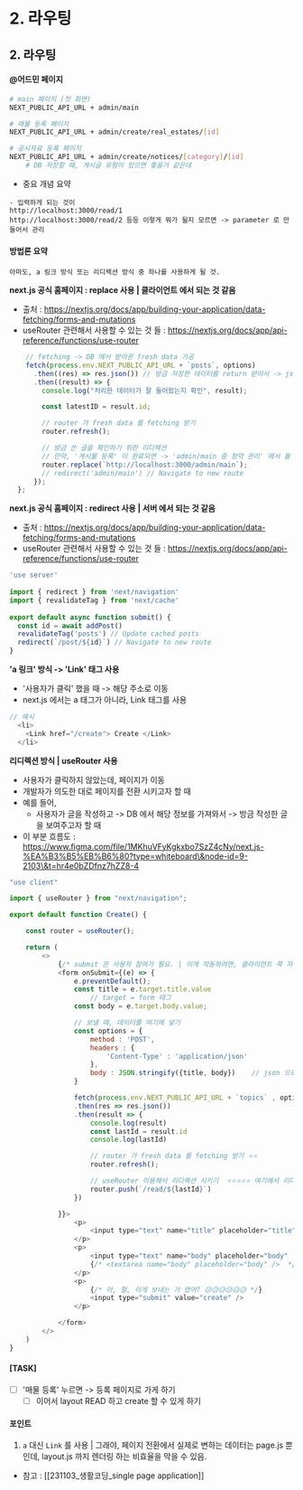 # 2. 라우팅

## 2. 라우팅

#### @어드민 페이지

```bash
# main 페이지 (첫 화면)
NEXT_PUBLIC_API_URL + admin/main

# 매물 등록 페이지
NEXT_PUBLIC_API_URL + admin/create/real_estates/[id]

# 공시자료 등록 페이지
NEXT_PUBLIC_API_URL + admin/create/notices/[category]/[id]
	# DB 저장할 때, 게시글 유형이 있으면 좋을거 같은데 

```

* 중요 개념 요약

```
- 입력하게 되는 것이 
http://localhost:3000/read/1
http://localhost:3000/read/2 등등 이렇게 뭐가 될지 모르면 -> parameter 로 만들어서 관리 
```

#### 방법론 요약

```
아마도, a 링크 방식 또는 리디렉션 방식 중 하나를 사용하게 될 것. 
```

**next.js 공식 홈페이지 : replace 사용 | 클라이언트 에서 되는 것 같음**

* 출처 : https://nextjs.org/docs/app/building-your-application/data-fetching/forms-and-mutations
* useRouter 관련해서 사용할 수 있는 것 들 : https://nextjs.org/docs/app/api-reference/functions/use-router

```js
    // fetching -> DB 에서 받아온 fresh data 가공
    fetch(process.env.NEXT_PUBLIC_API_URL + `posts`, options)
      .then((res) => res.json()) // 방금 저장한 데이터를 return 받아서 -> json 으로 변환
      .then((result) => {
        console.log("처리한 데이터가 잘 들어왔는지 확인", result);

        const latestID = result.id;

        // router 가 fresh data 를 fetching 받기
        router.refresh();

        // 방금 쓴 글을 확인하기 위한 리디렉션
        // 만약, '게시물 등록' 이 완료되면 -> 'admin/main 중 청약 관리' 에서 볼 수 있게 한다면 -> 바로, admin/main 으로 돌려도 될 듯
        router.replace(`http://localhost:3000/admin/main`);
        // redirect('admin/main') // Navigate to new route
      });
  };
```

**next.js 공식 홈페이지 : redirect 사용 | 서버 에서 되는 것 같음**

* 출처 : https://nextjs.org/docs/app/building-your-application/data-fetching/forms-and-mutations
* useRouter 관련해서 사용할 수 있는 것 들 : https://nextjs.org/docs/app/api-reference/functions/use-router

```ts
'use server'
 
import { redirect } from 'next/navigation'
import { revalidateTag } from 'next/cache'
 
export default async function submit() {
  const id = await addPost()
  revalidateTag('posts') // Update cached posts
  redirect(`/post/${id}`) // Navigate to new route
}
```

**'a 링크' 방식 -> 'Link' 태그 사용**

* '사용자가 클릭' 했을 때 -> 해당 주소로 이동
* next.js 에서는 a 태그가 아니라, Link 태그를 사용

```js
// 예시 
  <li>
	<Link href="/create"> Create </Link>
  </li>
```

**리디렉션 방식 | useRouter 사용**

* 사용자가 클릭하지 않았는데, 페이지가 이동
* 개발자가 의도한 대로 페이지를 전환 시키고자 할 때
* 예를 들어,
  * 사용자가 글을 작성하고 -> DB 에서 해당 정보를 가져와서 -> 방금 작성한 글을 보여주고자 할 때
* 이 부분 흐름도 : https://www.figma.com/file/1MKhuVFyKgkxbo7SzZ4cNy/next.js-%EA%B3%B5%EB%B6%80?type=whiteboard\&node-id=9-2103\&t=hr4e0bZDfnz7hZZ8-4

```js
"use client"

import { useRouter } from "next/navigation";

export default function Create() {

    const router = useRouter();

    return (
        <>
            {/* submit 은 사용자 참여가 필요. | 이게 작동하려면, 클라이언트 쪽 자원이 필요 */}
            <form onSubmit={(e) => {
                e.preventDefault();
                const title = e.target.title.value
                    // target = form 태그
                const body = e.target.body.value; 

                // 보낼 때, 데이터를 여기에 넣기
                const options = {
                    method : 'POST', 
                    headers : {
                        'Content-Type' : 'application/json'
                    },
                    body : JSON.stringify({title, body})    // json 으로 변환해서 전송
                }

                fetch(process.env.NEXT_PUBLIC_API_URL + `topics` , options)
                .then(res => res.json())
                .then(result => {
                    console.log(result)
                    const lastId = result.id
                    console.log(lastId)

                    // router 가 fresh data 를 fetching 받기 ⭐⭐ 
                    router.refresh();

                    // useRouter 이용해서 리디렉션 시키기  ⭐⭐⭐⭐⭐ 여기에서 리디렉션
                    router.push(`/read/${lastId}`)
                })

            }}>  
                <p>
                    <input type="text" name="title" placeholder="title"  />  
                </p>
                <p>
                    <input type="text" name="body" placeholder="body"  />  
                    {/* <textarea name="body" placeholder="body" />  */}
                </p>
                <p>
                    {/* 아, 헐, 이게 보내는 거 였어? 😥😥😥😥😥😥 */}
                    <input type="submit" value="create" />
                </p>

            </form>
        </>
    )
}
```

#### \[TASK]

* [ ] '매물 등록' 누르면 -> 등록 페이지로 가게 하기
  * [ ] 이어서 layout READ 하고 create 할 수 있게 하기

#### 포인트

1. `a` 대신 `Link` 를 사용 | 그래야, 페이지 전환에서 실제로 변하는 데이터는 page.js 뿐 인데, layout.js 까지 렌더링 하는 비효율을 막을 수 있음.

* 참고 : \[\[231103\_생활코딩\_single page application]]
